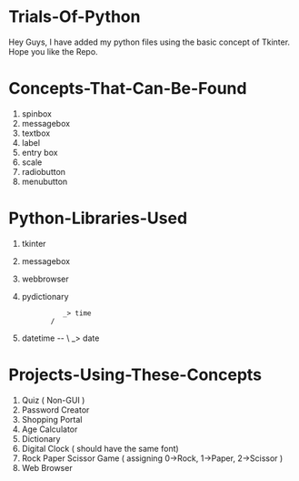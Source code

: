 # Trials-Of-Python
Hey Guys,
I have added my python files using the basic concept of Tkinter.
Hope you like the Repo.


# Concepts-That-Can-Be-Found
1. spinbox
2. messagebox
3. textbox
4. label
5. entry box
6. scale
7. radiobutton
8. menubutton


# Python-Libraries-Used
1. tkinter
2. messagebox
3. webbrowser
4. pydictionary


                 _> time
              /  
5. datetime --
              \ 
                 _> date
  

# Projects-Using-These-Concepts
1. Quiz ( Non-GUI )
2. Password Creator
3. Shopping Portal
4. Age Calculator
5. Dictionary
6. Digital Clock ( should have the same font)
7. Rock Paper Scissor Game ( assigning 0->Rock, 1->Paper, 2->Scissor )
8. Web Browser
